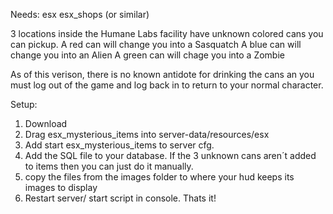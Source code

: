Needs:
esx
esx_shops (or similar)



3 locations inside the Humane Labs facility have unknown colored cans you can pickup.
A red can will change you into a Sasquatch
A blue can will change you into an Alien
A green can will chage you into a Zombie


As of this verison, there is no known antidote for drinking the cans an you must log out of the game and log back in to return to your normal character.

Setup:
1) Download
2) Drag esx_mysterious_items into server-data/resources/esx
3) Add start esx_mysterious_items to server cfg.
4) Add the SQL file to your database. If the 3 unknown cans aren´t added to items then you can just do it manually.
5) copy the files from the images folder to where your hud keeps its images to display
6) Restart server/ start script in console. Thats it!

